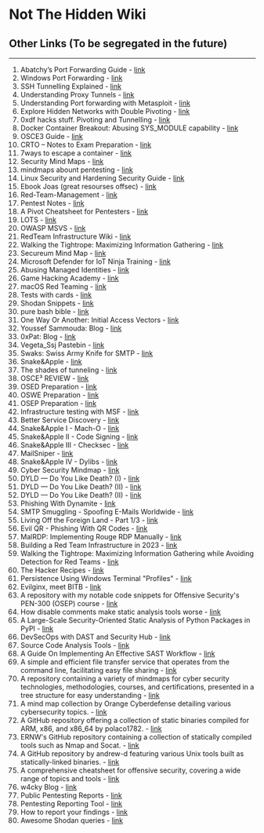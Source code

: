 # Not The Hidden Wiki

## Other Links (To be segregated in the future)
-----

1. Abatchy’s Port Forwarding Guide - [link](https://www.abatchy.com/2017/01/port-forwarding-practical-hands-on-guide)
2. Windows Port Forwarding - [link](http://woshub.com/port-forwarding-in-windows/)
3. SSH Tunnelling Explained - [link](https://chamibuddhika.wordpress.com/2012/03/21/ssh-tunnelling-explained/)
4. Understanding Proxy Tunnels - [link](https://www.offensive-security.com/metasploit-unleashed/proxytunnels/)
5. Understanding Port forwarding with Metasploit - [link](https://www.offensive-security.com/metasploit-unleashed/portfwd/)
6. Explore Hidden Networks with Double Pivoting - [link](https://pentest.blog/explore-hidden-networks-with-double-pivoting/)
7. 0xdf hacks stuff. Pivoting and Tunnelling - [link](https://0xdf.gitlab.io/2019/01/28/pwk-notes-tunneling-update1.html)
8. Docker Container Breakout: Abusing SYS_MODULE capability - [link](https://blog.pentesteracademy.com/abusing-sys-module-capability-to-perform-docker-container-breakout-cf5c29956edd)
9.  OSCE3 Guide - [link](https://github.com/CyberSecurityUP/OSCE3-Complete-Guide)
10. CRTO – Notes to Exam Preparation - [link](https://drive.google.com/file/d/1yr52-tXrApS4Ou5tWHkZxrBe0g3HOfxc/view)
11. 7ways to escape a container - [link](https://www.panoptica.app/research/7-ways-to-escape-a-container)
12. Security Mind Maps - [link](https://github.com/imran-parray/Mind-Maps)
13. mindmaps abount pentesting - [link](https://github.com/eMVee-NL/MindMap)
14. Linux Security and Hardening Security Guide - [link](https://github.com/In4n1s357/Linux-Security-and-Hardening-Security-Guide)
15. Ebook Joas (great resourses offsec) - [link](https://drive.google.com/drive/u/0/folders/12Mvq6kE2HJDwN2CZhEGWizyWt87YunkU)
16. Red-Team-Management - [link](https://github.com/CyberSecurityUP/Red-Team-Management)
17. Pentest Notes - [link](https://github.com/SofianeHamlaoui/Pentest-Notes/tree/master)
18. A Pivot Cheatsheet for Pentesters - [link](https://nullsweep.com/pivot-cheatsheet-for-pentesters/)
19. LOTS - [link](https://lots-project.com/)
20. OWASP MSVS - [link](https://github.com/OWASP/owasp-masvs)
21. RedTeam Infrastructure Wiki - [link](https://github.com/bluscreenofjeff/Red-Team-Infrastructure-Wiki)
22. Walking the Tightrope: Maximizing Information Gathering - [link](https://www.trustedsec.com/blog/walking-the-tightrope-maximizing-information-gathering-while-avoiding-detection-for-red-teams/)
23. Secureum Mind Map - [link](https://github.com/x676f64/secureum-mind_map)
24. Microsoft Defender for IoT Ninja Training - [link](https://techcommunity.microsoft.com/t5/microsoft-defender-for-iot-blog/microsoft-defender-for-iot-ninja-training/ba-p/2428899)
25. Abusing Managed Identities - [link](https://hackingthe.cloud/azure/abusing-managed-identities/)
26. Game Hacking Academy - [link](https://gamehacking.academy)
27. macOS Red Teaming - [link](https://wojciechregula.blog/tags/macos-red-teaming/)
28. Tests with cards - [link](https://docs.adyen.com/development-resources/testing/test-card-numbers/)
29. Shodan Snippets - [link](https://snippets.shodan.io/tag/shodan)
30. pure bash bible - [link](https://github.com/dylanaraps/pure-bash-bible)
31. One Way Or Another: Initial Access Vectors - [link](https://blog.bushidotoken.net/2022/03/one-way-or-another-initial-access.html?m=1)
32. Youssef Sammouda: Blog - [link](https://ysamm.com/)
33. 0xPat: Blog - [link](https://0xpat.github.io/)
34. Vegeta_Ssj Pastebin - [link](https://pastebin.com/u/Vegeta_Ssj)
35. Swaks: Swiss Army Knife for SMTP - [link](https://www.jetmore.org/john/code/swaks/)
36. Snake&Apple - [link](https://karol-mazurek95.medium.com/snake-apple-ff87a399ecc4)
37. The shades of tunneling - [link](https://karol-mazurek95.medium.com/the-shades-of-tunneling-a8b6ce1d7fed?sk=v2%2F61801db5-1d48-4d31-8846-71c52b579f35)
38. OSCE³ REVIEW - [link](https://karol-mazurek95.medium.com/osce%C2%B3-review-15a2463669cc)
39. OSED Preparation - [link](https://karol-mazurek95.medium.com/osed-preparation-f6196ab8fc2b?sk=v2%2F6848bdf3-4e4a-4813-b9bb-2836e94aff41)
40. OSWE Preparation - [link](https://karol-mazurek95.medium.com/oswe-preparation-5d2d5f0e2cba?sk=v2%2F4facf7ad-ca29-4a1f-9079-e35c647f7d01)
41. OSEP Preparation - [link](https://karol-mazurek95.medium.com/osep-preparation-e4cad53b65f3?sk=v2%2F6852db53-15e7-4845-b30e-b6f1b4cfbcb8)
42. Infrastructure testing with MSF - [link](https://karol-mazurek95.medium.com/solid-metasploit-b1e043470b8c?sk=v2%2Ff27cfd38-5735-4371-a12b-7cd1d6d16a3d)
43. Better Service Discovery - [link](https://karol-mazurek95.medium.com/better-service-discovery-de48dcbf2c9c?sk=v2%2F98472fae-4597-4851-afab-be415b9ceb8a)
44. Snake&Apple I - Mach-O - [link](https://karol-mazurek95.medium.com/snake-apple-i-mach-o-a8eda4b87263?sk=v2%2Ffc1cbfa4-e2d4-4387-9a82-b27191978b5b)
45. Snake&Apple II - Code Signing - [link](https://karol-mazurek95.medium.com/snake-apple-ii-code-signing-f0a9967b7f02?sk=v2%2Fbbc87007-89ca-4135-91d6-668b5d2fe9ae)
46. Snake&Apple III - Checksec - [link](https://karol-mazurek95.medium.com/snake-apple-iii-checksec-ed64a4b766c1?sk=v2%2Fb4b8d637-e906-4b6b-8088-ca1f893cd787)
47. MailSniper - [link](https://github.com/dafthack/MailSniper/tree/master)
48. Snake&Apple IV - Dylibs - [link](https://karol-mazurek.medium.com/snake-apple-iv-dylibs-2c955439b94e?sk=v2%2Fdef72b7a-121a-47a1-af89-7bf53aed1ea2)
49. Cyber Security Mindmap - [link](https://github.com/Ignitetechnologies/Mindmap/tree/main)
50. DYLD — Do You Like Death? (I) - [link](https://karol-mazurek.medium.com/dyld-do-you-like-death-i-8199faad040e?sk=v2%2F359b081f-d944-409b-9e7c-95f7c171b969)
51. DYLD — Do You Like Death? (II) - [link](https://karol-mazurek.medium.com/dyld-do-you-like-death-ii-b74360b8af47?sk=v2%2Ff0cff71c-5345-4228-a639-653325fc979d)
52. DYLD — Do You Like Death? (II) - [link](https://karol-mazurek.medium.com/dyld-do-you-like-death-iii-af77701a3034?sk=v2%2F06c92503-2db9-40e2-b139-c9ae0a35e7b3)
53. Phishing With Dynamite - [link](https://posts.specterops.io/phishing-with-dynamite-7d33d8fac038)
54. SMTP Smuggling - Spoofing E-Mails Worldwide - [link](https://sec-consult.com/blog/detail/smtp-smuggling-spoofing-e-mails-worldwide/)
55. Living Off the Foreign Land - Part 1/3 - [link](https://blog.bitsadmin.com/living-off-the-foreign-land-windows-as-offensive-platform)
56. Evil QR - Phishing With QR Codes - [link](https://breakdev.org/evilqr-phishing/)
57. MalRDP: Implementing Rouge RDP Manually - [link](https://shorsec.io/blog/malrdp-implementing-rouge-rdp-manually/)
58. Building a Red Team Infrastructure in 2023 - [link](https://www.securesystems.de/blog/building-a-red-team-infrastructure-in-2023/)
59. Walking the Tightrope: Maximizing Information Gathering while Avoiding Detection for Red Teams - [link](https://www.trustedsec.com/blog/walking-the-tightrope-maximizing-information-gathering-while-avoiding-detection-for-red-teams)
60. The Hacker Recipes - [link](https://www.thehacker.recipes/)
61. Persistence Using Windows Terminal "Profiles" - [link](https://nasbench.medium.com/persistence-using-windows-terminal-profiles-5035d3fc86fe)
62. Evilginx, meet BITB  - [link](https://rastamouse.me/evilginx-meet-bitb/)
63. A repository with my notable code snippets for Offensive Security's PEN-300 (OSEP) course - [link](https://github.com/chvancooten/OSEP-Code-Snippets)
64. How disable comments make static analysis tools worse - [link](https://jfmengels.net/disable-comments/)
65. A Large-Scale Security-Oriented Static Analysis of Python Packages in PyPI - [link](https://arxiv.org/abs/2107.12699)
66. DevSecOps with DAST and Security Hub - [link](https://aws.amazon.com/pt/blogs/aws-brasil/devsecops-com-dast-e-security-hub/)
67. Source Code Analysis Tools - [link](https://owasp.org/www-community/Source_Code_Analysis_Tools)
68. A Guide On Implementing An Effective SAST Workflow - [link](https://www.anshumanbhartiya.com/posts/sast-workflow)
69. A simple and efficient file transfer service that operates from the command line, facilitating easy file sharing - [link](https://transfer.sh/)
70. A repository containing a variety of mindmaps for cyber security technologies, methodologies, courses, and certifications, presented in a tree structure for easy understanding - [link](https://github.com/Ignitetechnologies/Mindmap/)
71. A mind map collection by Orange Cyberdefense detailing various cybersecurity topics. - [link](https://orange-cyberdefense.github.io/ocd-mindmaps/)
72. A GitHub repository offering a collection of static binaries compiled for ARM, x86, and x86_64 by polaco1782. - [link](https://github.com/polaco1782/linux-static-binaries/)
73. ERNW's GitHub repository containing a collection of statically compiled tools such as Nmap and Socat. - [link](https://github.com/ernw/static-toolbox)
74. A GitHub repository by andrew-d featuring various Unix tools built as statically-linked binaries. - [link](https://github.com/andrew-d/static-binaries/)
75. A comprehensive cheatsheet for offensive security, covering a wide range of topics and tools - [link](https://cheatsheet.haax.fr/)
76. w4cky Blog - [link](https://blaszczakm.blogspot.com/)
77. Public Pentesting Reports - [link](https://github.com/juliocesarfort/public-pentesting-reports)
78. Pentesting Reporting Tool - [link](https://github.com/micro-joan/BlackStone)
79. How to report your findings - [link](https://csbygb.gitbook.io/pentips/reporting/pentest-report)
80. Awesome Shodan queries - [link](https://github.com/jakejarvis/awesome-shodan-queries)